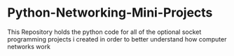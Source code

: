 Python-Networking-Mini-Projects
===============================

This Repository holds the python code for all of the optional socket programming projects i created in order to better understand how computer networks work
